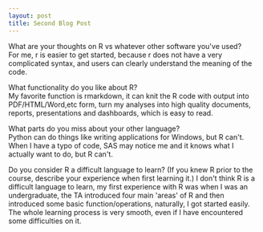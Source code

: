 ```yaml
---
layout: post
title: Second Blog Post
---
```


What are your thoughts on R vs whatever other software you've used?  
For me, r is easier to get started, because r does not have a very complicated syntax, and users can clearly understand the meaning of the code.  

What functionality do you like about R?  
My favorite function is rmarkdown, it can knit the R code with output into PDF/HTML/Word,etc form, turn my analyses into high quality documents, reports, presentations and dashboards, which is easy to read.  

What parts do you miss about your other language?  
Python can do things like writing applications for Windows, but R can't.  
When I have a typo of code, SAS may notice me and it knows what I actually want to do, but R can't.  

Do you consider R a difficult language to learn? (If you knew R prior to the course, describe your experience when first learning it.)
I don't think R is a difficult language to learn, my first experience with R was when I was an undergraduate, the TA introduced four main 'areas' of R and then introduced some basic function/operations, naturally, I got started easily. The whole learning process is very smooth, even if I have encountered some difficulties on it.
